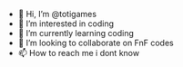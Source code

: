 - 👋 Hi, I’m @totigames
- 👀 I’m interested in coding
- 🌱 I’m currently learning coding
- 💞️ I’m looking to collaborate on FnF codes
- 📫 How to reach me i dont know

<!---
totigames/totigames is a ✨ special ✨ repository because its `README.md` (this file) appears on your GitHub profile.
You can click the Preview link to take a look at your changes.
--->
